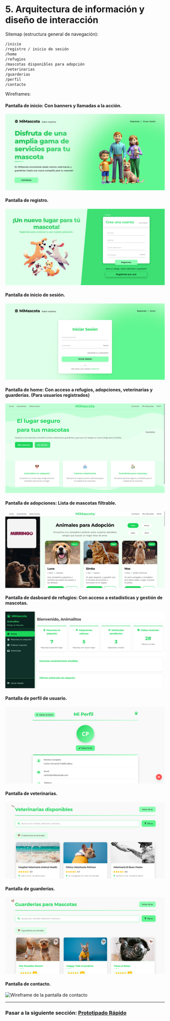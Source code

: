 # 5. Arquitectura de información y diseño de interacción

Sitemap (estructura general de navegación):
```
/inicio  
/registro / inicio de sesión
/home  
/refugios  
/mascotas disponibles para adopción 
/veterinarias  
/guarderias  
/perfil  
/contacto  
```

Wireframes:
#### Pantalla de inicio: Con banners y llamadas a la acción.
![Wireframe de la pantalla de inicio](./images/wireframe-inicio.png)
#### Pantalla de registro.
![Wireframe de la pantalla de registro](./images/wireframe-registro.png)
#### Pantalla de inicio de sesión.
![Wireframe de la pantalla de inicio de sesión](./images/wireframe-login.png)
#### Pantalla de home: Con acceso a refugios, adopciones, veterinarias y guarderías. (Para usuarios registrados)
![Wireframe de la pantalla de home](./images/wireframe-home.png)
#### Pantalla de adopciones: Lista de mascotas filtrable.
![Wireframe de la pantalla de adopciones](./images/wireframe-animales-adopcion.png)
#### Pantalla de dasboard de refugios: Con acceso a estadísticas y gestión de mascotas.
![Wireframe de la pantalla de dashboard de refugios](./images/wireframe-dashboard-refugios.png)
#### Pantalla de perfil de usuario.
![Wireframe de la pantalla de perfil de usuario](./images/wireframe-perfil-usuario.png)
#### Pantalla de veterinarias.
![Wireframe de la pantalla de veterinarias](./images/wireframe-veterinarias.png)
#### Pantalla de guarderías.
![Wireframe de la pantalla de guarderías](./images/wireframe-guarderias.png)
#### Pantalla de contacto.
![Wireframe de la pantalla de contacto](./images/wireframe-contacto.png)

---

### Pasar a la siguiente sección: [Prototipado Rápido](06-prototipado-rapido.md)